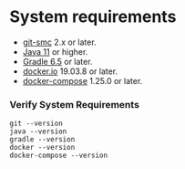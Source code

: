 # System requirements

* [git-smc](https://git-scm.com/)  2.x or later.
* [Java 11](https://adoptopenjdk.net/?variant=openjdk11&jvmVariant=hotspot) or higher. 
* [Gradle 6.5](https://gradle.org/install/) or later.
* [docker.io](https://linuxconfig.org/how-to-install-docker-on-ubuntu-20-04-lts-focal-fossa) 19.03.8  or later. 
* [docker-compose](https://linuxconfig.org/how-to-install-docker-compose-on-ubuntu-20-04-focal-fossa-linux) 1.25.0 or later.

### Verify System  Requirements
```
git --version
java --version
gradle --version
docker --version
docker-compose --version
```

